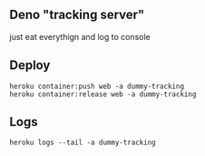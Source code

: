 ## Deno "tracking server"

just eat everythign and log to console


## Deploy

```
heroku container:push web -a dummy-tracking
heroku container:release web -a dummy-tracking
```

## Logs

```
heroku logs --tail -a dummy-tracking
```

